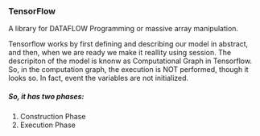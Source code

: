 ### TensorFlow

A library for DATAFLOW Programming or massive array manipulation.

Tensorflow works by first defining and describing our model in abstract, and then, when we are ready we make it reallity using session. The descripiton of the model is knonw as Computational Graph in Tensorflow.  So, in the computation graph, the execution is NOT performed, though it looks so. In fact, event the variables are not initialized. 

##### So, it has two phases:
1. Construction Phase
2. Execution Phase


